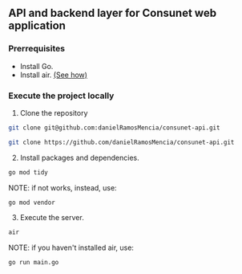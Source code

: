 ## API and backend layer for Consunet web application

### Prerrequisites

- Install Go.
- Install air. [(See how)](https://github.com/air-verse/air)

### Execute the project locally

1. Clone the repository

```sh
git clone git@github.com:danielRamosMencia/consunet-api.git
```

```sh
git clone https://github.com/danielRamosMencia/consunet-api.git
```

2. Install packages and dependencies.

```sh
go mod tidy
```

NOTE: if not works, instead, use:

```sh
go mod vendor
```

3. Execute the server.

```sh
air
```

NOTE: if you haven't installed air, use:

```sh
go run main.go
```
